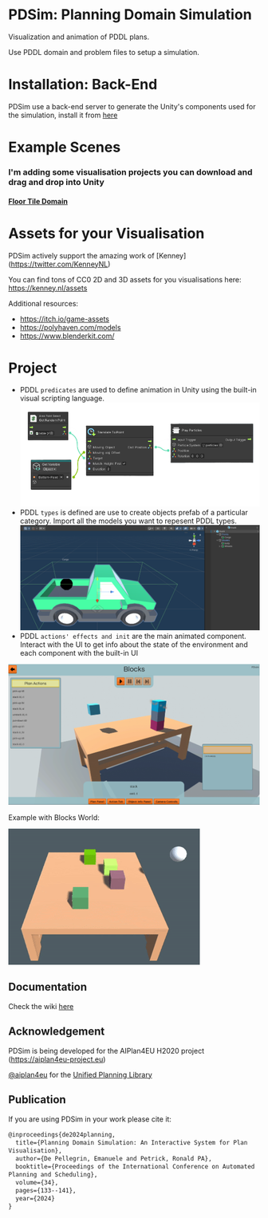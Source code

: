 # PDSim: Planning Domain Simulation
Visualization and animation of PDDL plans.

Use PDDL domain and problem files to setup a simulation.

# Installation: Back-End
PDSim use a back-end server to generate the Unity's components used for the simulation, install it from [here](https://github.com/Cryoscopic-E/PDSim-Backend)

# Example Scenes
### I'm adding some visualisation projects you can download and drag and drop into Unity
#### [Floor Tile Domain](https://drive.google.com/file/d/1HAVp2fcpbiiLN6teplYeGiQgZg5jDO2k/view?usp=sharing)

# Assets for your Visualisation
PDSim actively support the amazing work of [Kenney] (https://twitter.com/KenneyNL)

You can find tons of CC0 2D and 3D assets for you visualisations here: https://kenney.nl/assets



Additional resources:

- https://itch.io/game-assets
- https://polyhaven.com/models
- https://www.blenderkit.com/


# Project

- PDDL `predicates` are used to define animation in Unity using the built-in visual scripting language.
![Animation Example](./readme_img/animation.png)
- PDDL `types` is defined are use to create objects prefab of a particular category. Import all the models you want to repesent PDDL types.
![Type Customisation](./readme_img/type.png)
- PDDL `actions' effects and init` are the main animated component. Interact with the UI to get info about the state of the environment and each component with the built-in UI

![PDSim UI](./readme_img/ui.png)

Example with Blocks World:

![BLOCKS WORLD ANIMATION](./readme_img/pdsim.gif)


## Documentation
Check the wiki [here](https://github.com/Cryoscopic-E/PDSim/wiki)

## Acknowledgement
PDSim is being developed for the AIPlan4EU H2020 project (https://aiplan4eu-project.eu)

[@aiplan4eu](https://github.com/aiplan4eu) for the [Unified Planning Library](https://github.com/aiplan4eu/unified-planning)

## Publication
If you are using PDSim in your work please cite it:
```
@inproceedings{de2024planning,
  title={Planning Domain Simulation: An Interactive System for Plan Visualisation},
  author={De Pellegrin, Emanuele and Petrick, Ronald PA},
  booktitle={Proceedings of the International Conference on Automated Planning and Scheduling},
  volume={34},
  pages={133--141},
  year={2024}
}
```

